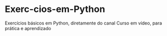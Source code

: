 # Exerc-cios-em-Python
Exercícios básicos em Python, diretamente do canal Curso em vídeo, para prática e aprendizado
